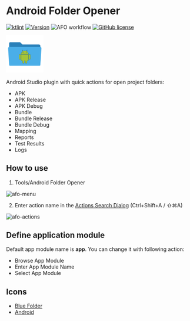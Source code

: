 # Android Folder Opener

[![ktlint](https://img.shields.io/badge/code%20style-%E2%9D%A4-FF4081.svg)](https://ktlint.github.io/)
[![Version](https://img.shields.io/jetbrains/plugin/v/11506-android-folder-opener.svg)](https://plugins.jetbrains.com/plugin/11506-android-folder-opener)
![AFO workflow](https://github.com/illuzor/Android-Folder-Opener/actions/workflows/gradle.yml/badge.svg)
[![GitHub license](https://img.shields.io/badge/license-Apache%20License%202.0-blue.svg?style=flat)](https://www.apache.org/licenses/LICENSE-2.0)

<img src="src/main/resources/META-INF/pluginIcon.svg" width="20%" />

Android Studio plugin with quick actions for open project folders:

* APK
* APK Release
* APK Debug
* Bundle
* Bundle Release
* Bundle Debug
* Mapping
* Reports
* Test Results
* Logs

## How to use

1) Tools/Android Folder Opener

![afo-menu](https://github.com/user-attachments/assets/d0b3844e-f1e1-46b5-8f90-6642d19309de)


2) Enter action name in the [Actions Search Dialog](https://www.jetbrains.com/help/idea/2017.2/navigating-to-action.html) (Ctrl+Shift+A / ⇧⌘A)

![afo-actions](https://github.com/user-attachments/assets/80868ab7-e37e-4643-95a8-f0c161e20503)

## Define application module

Default app module name is **app**. You can change it with following action:
* Browse App Module
* Enter App Module Name
* Select App Module

## Icons
* [Blue Folder](https://icon-icons.com/icon/folder/103595)
* [Android](https://icon-icons.com/icon/android-plain-logo/146651)
